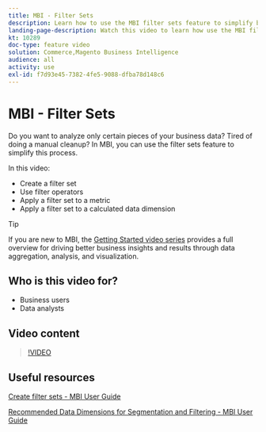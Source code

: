 ```yaml
---
title: MBI - Filter Sets
description: Learn how to use the MBI filter sets feature to simplify business data reporting for Adobe Commerce and Magento Open Source.
landing-page-description: Watch this video to learn how use the MBI filter sets feature to simplify business data reporting.
kt: 10289
doc-type: feature video
solution: Commerce,Magento Business Intelligence
audience: all
activity: use
exl-id: f7d93e45-7382-4fe5-9088-dfba78d148c6
---
```

# MBI - Filter Sets

Do you want to analyze only certain pieces of your business data? Tired of doing a manual cleanup? In MBI, you can use the filter sets feature to simplify this process.

In this video:

- Create a filter set
- Use filter operators
- Apply a filter set to a metric
- Apply a filter set to a calculated data dimension

>[!TIP]
>
>If you are new to MBI, the [Getting Started video series](1-overview.md) provides a full overview for driving better business insights and results through data aggregation, analysis, and visualization.

## Who is this video for?

- Business users
- Data analysts

## Video content

>[!VIDEO](https://video.tv.adobe.com/v/342408?quality=12&learn=on)

## Useful resources

[Create filter sets - MBI User Guide](https://experienceleague.adobe.com/docs/commerce-business-intelligence/mbi/build/reports/ess-manage-data-filters.html)

[Recommended Data Dimensions for Segmentation and Filtering - MBI User Guide](https://experienceleague.adobe.com/docs/commerce-business-intelligence/mbi/best-practices/data/segment-filter.html)

